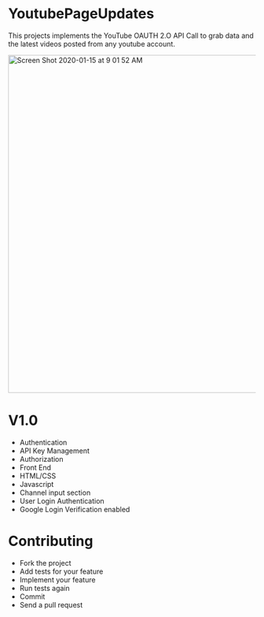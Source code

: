 # YoutubePageUpdates
This projects implements the YouTube OAUTH 2.O API Call to grab data and the latest videos posted from any youtube account.

<img width="686" alt="Screen Shot 2020-01-15 at 9 01 52 AM" src="https://user-images.githubusercontent.com/45969089/72439953-f20f1f00-3775-11ea-88ba-c0b29a4b8c7b.png">

# V1.0
* Authentication
* API Key Management
* Authorization
* Front End
* HTML/CSS
* Javascript
* Channel input section
* User Login Authentication
* Google Login Verification enabled

# Contributing
* Fork the project
* Add tests for your feature
* Implement your feature
* Run tests again
* Commit
* Send a pull request
